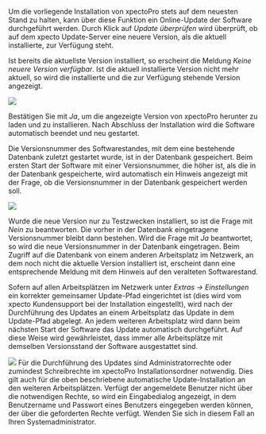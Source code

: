 Um die vorliegende Installation von xpectoPro stets auf dem neuesten Stand zu halten, kann über diese Funktion ein Online-Update der Software durchgeführt werden. Durch Klick auf *Update überprüfen* wird überprüft, ob auf dem xpecto Update-Server eine neuere Version, als die aktuell installierte, zur Verfügung steht.

Ist bereits die aktuellste Version installiert, so erscheint die Meldung *Keine neuere Version verfügbar*. Ist die aktuell installierte Version nicht mehr aktuell, so wird die installierte und die zur Verfügung stehende Version angezeigt.

![](http://xpecto.github.io/docs/img/img_1421742991402.png)

Bestätigen Sie mit *Ja*, um die angezeigte Version von xpectoPro herunter zu laden und zu installieren. Nach Abschluss der Installation wird die Software automatisch beendet und neu gestartet.

Die Versionsnummer des Softwarestandes, mit dem eine bestehende Datenbank zuletzt gestartet wurde, ist in der Datenbank gespeichert. Beim ersten Start der Software mit einer Versionsnummer, die höher ist, als die in der Datenbank gespeicherte, wird automatisch ein Hinweis angezeigt mit der Frage, ob die
Versionsnummer in der Datenbank gespeichert werden soll.

![](http://xpecto.github.io/docs/img/img_1442929290904.png)

Wurde die neue Version nur zu Testzwecken installiert, so ist die Frage mit *Nein* zu beantworten. Die vorher in der Datenbank eingetragene Versionsnummer bleibt dann bestehen. Wird die Frage mit *Ja* beantwortet, so wird die neue Versionsnummer in der Datenbank eingetragen. Beim Zugriff auf die Datenbank von einem anderen Arbeitsplatz im Netzwerk, an dem noch nicht die aktuelle Version installiert ist, erscheint dann eine entsprechende Meldung mit dem Hinweis auf den veralteten Softwarestand.

Sofern auf allen Arbeitsplätzen im Netzwerk unter *Extras → Einstellungen* ein korrekter gemeinsamer Update-Pfad eingerichtet ist (dies wird vom xpecto Kundensupport bei der Installation eingestellt), wird nach der Durchführung des Updates an einem Arbeitsplatz das Update in dem Update-Pfad abgelegt. An jedem weiteren Arbeitsplatz wird dann beim nächsten Start der Software das Update automatisch durchgeführt. Auf diese Weise wird gewährleistet, dass immer alle Arbeitsplätze mit demselben Versionsstand der Software ausgestattet sind.

![](http://xpecto.github.io/docs/img/img_1431936241832.png) Für die Durchführung des Updates sind Administratorrechte oder zumindest Schreibrechte im xpectoPro Installationsordner notwendig. Dies gilt auch für die oben beschriebene automatische Update-Installation an den weiteren Arbeitsplätzen. Verfügt der angemeldete Benutzer nicht über die notwendigen Rechte, so wird ein Eingabedialog angezeigt, in dem Benutzername und Passwort eines Benutzers eingegeben werden können, der über die geforderten Rechte verfügt. Wenden Sie sich in diesem Fall an Ihren Systemadministrator.


